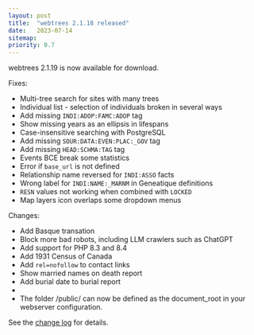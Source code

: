 ```yaml
---
layout: post
title:  "webtrees 2.1.18 released"
date:   2023-07-14
sitemap:
priority: 0.7
---
```


webtrees 2.1.19 is now available for download.

Fixes:

* Multi-tree search for sites with many trees
* Individual list - selection of individuals broken in several ways
* Add missing `INDI:ADOP:FAMC:ADOP` tag
* Show missing years as an ellipsis in lifespans
* Case-insensitive searching with PostgreSQL
* Add missing `SOUR:DATA:EVEN:PLAC:_GOV` tag
* Add missing `HEAD:SCHMA:TAG` tag
* Events BCE break some statistics
* Error if `base_url` is not defined
* Relationship name reversed for `INDI:ASSO` facts
* Wrong label for `INDI:NAME:_MARNM` in Geneatique definitions
* `RESN` values not working when combined with `LOCKED`
* Map layers icon overlaps some dropdown menus

Changes:

* Add Basque transation
* Block more bad robots, including LLM crawlers such as ChatGPT
* Add support for PHP 8.3 and 8.4
* Add 1931 Census of Canada
* Add `rel=nofollow` to contact links
* Show married names on death report
* Add burial date to burial report
* 
* The folder /public/ can now be defined as the document_root in your webserver configuration.

See the [change log](https://github.com/fisharebest/webtrees/compare/2.1.17...2.1.18) for details.
